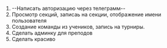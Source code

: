 1. --Написать авторизацию через телеграмм--
2. Просмотр секций, записаь на секции, отображение имени пользователя
3. Создание команды из учеников, запись на турниры.
4. Сделать админку для преподов
5. Сделать красиво